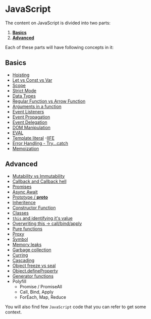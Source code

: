 # JavaScript

The content on JavaScript is divided into two parts:

1. [**Basics**](https://github.com/ishwarrimal/frontend-interview-preps/tree/main/JavaScript/JavaScript%20Basics)
2. [**Advanced**](https://github.com/ishwarrimal/frontend-interview-preps/tree/main/JavaScript/JavaScript%20Advanced)

Each of these parts will have following concepts in it:

## Basics

- [Hoisting](https://github.com/ishwarrimal/frontend-interview-preps/tree/main/JavaScript/JavaScript%20Basics#hoisting)
- [Let vs Const vs Var](https://github.com/ishwarrimal/frontend-interview-preps/tree/main/JavaScript/JavaScript%20Basics#let-vs-const-vs-var)
- [Scope](https://github.com/ishwarrimal/frontend-interview-preps/tree/main/JavaScript/JavaScript%20Basics#scope)
- [Strict Mode](https://github.com/ishwarrimal/frontend-interview-preps/tree/main/JavaScript/JavaScript%20Basics#strict-mode)
- [Data Types](https://github.com/ishwarrimal/frontend-interview-preps/tree/main/JavaScript/JavaScript%20Basics#data-types)
- [Regular Function vs Arrow Function](https://github.com/ishwarrimal/frontend-interview-preps/tree/main/JavaScript/JavaScript%20Basics#regular-function-vs-arrow-functions)
- [Arguments in a function](https://github.com/ishwarrimal/frontend-interview-preps/tree/main/JavaScript/JavaScript%20Basics#arguments-in-a-function)
- [Event Listeners](https://github.com/ishwarrimal/frontend-interview-preps/tree/main/JavaScript/JavaScript%20Basics#event-listeners)
- [Event Propagation](https://github.com/ishwarrimal/frontend-interview-preps/tree/main/JavaScript/JavaScript%20Basics#event-propagation)
- [Event Delegation](https://github.com/ishwarrimal/frontend-interview-preps/tree/main/JavaScript/JavaScript%20Basics#event-delegation)
- [DOM Manipulation](https://github.com/ishwarrimal/frontend-interview-preps/tree/main/JavaScript/JavaScript%20Basics#dom-manipulation)
- [EVAL](https://github.com/ishwarrimal/frontend-interview-preps/tree/main/JavaScript/JavaScript%20Basics#eval)
- [Template literal](https://github.com/ishwarrimal/frontend-interview-preps/tree/main/JavaScript/JavaScript%20Basics#template-literal) -[IIFE](https://github.com/ishwarrimal/frontend-interview-preps/tree/main/JavaScript/JavaScript%20Basics#iife)
- [Error Handling - Try...catch](https://github.com/ishwarrimal/frontend-interview-preps/tree/main/JavaScript/JavaScript%20Basics#error-handling---try-catch)
- [Memoization](https://github.com/ishwarrimal/frontend-interview-preps/tree/main/JavaScript/JavaScript%20Basics#memoization)

## **Advanced**

- [Mutability vs Immutability](https://github.com/ishwarrimal/frontend-interview-preps/tree/main/JavaScript/JavaScript%20Basics#memoization)
- [Callback and Callback hell](https://github.com/ishwarrimal/frontend-interview-preps/blob/main/JavaScript/JavaScript%20Advanced/readme.md#callback-and-callback-hell)
- [Promises](https://github.com/ishwarrimal/frontend-interview-preps/blob/main/JavaScript/JavaScript%20Advanced/readme.md#promise)
- [Async Await](https://github.com/ishwarrimal/frontend-interview-preps/blob/main/JavaScript/JavaScript%20Advanced/readme.md#async-await)
- [Prototype / **proto**](https://github.com/ishwarrimal/frontend-interview-preps/blob/main/JavaScript/JavaScript%20Advanced/readme.md#prototype)
- [Inheritence](https://github.com/ishwarrimal/frontend-interview-preps/blob/main/JavaScript/JavaScript%20Advanced/readme.md#inheritance)
- [Constructor Function](https://github.com/ishwarrimal/frontend-interview-preps/blob/main/JavaScript/JavaScript%20Advanced/readme.md#constuctor-function)
- [Classes](https://github.com/ishwarrimal/frontend-interview-preps/blob/main/JavaScript/JavaScript%20Advanced/readme.md#class)
- [`this` and identifying it's value](https://github.com/ishwarrimal/frontend-interview-preps/blob/main/JavaScript/JavaScript%20Advanced/readme.md#this)
- [Overwriting this -> call/bind/apply](https://github.com/ishwarrimal/frontend-interview-preps/blob/main/JavaScript/JavaScript%20Advanced/readme.md#this)
- [Pure functions](https://github.com/ishwarrimal/frontend-interview-preps/blob/main/JavaScript/JavaScript%20Advanced/readme.md#pure-functions)
- [Proxy](https://github.com/ishwarrimal/frontend-interview-preps/blob/main/JavaScript/JavaScript%20Advanced/readme.md#proxy)
- [Symbol](https://github.com/ishwarrimal/frontend-interview-preps/blob/main/JavaScript/JavaScript%20Advanced/readme.md#symbol)
- [Memory leaks](https://github.com/ishwarrimal/frontend-interview-preps/blob/main/JavaScript/JavaScript%20Advanced/readme.md#memory-leaks)
- [Garbage collection](https://github.com/ishwarrimal/frontend-interview-preps/blob/main/JavaScript/JavaScript%20Advanced/readme.md#garbage-collection)
- [Curring](https://github.com/ishwarrimal/frontend-interview-preps/tree/main/JavaScript/JavaScript%20Advanced#currying)
- [Cascading](https://github.com/ishwarrimal/frontend-interview-preps/tree/main/JavaScript/JavaScript%20Advanced#cascading)
- [Object freeze vs seal](https://github.com/ishwarrimal/frontend-interview-preps/tree/main/JavaScript/JavaScript%20Advanced#object-freeze-vs-seal)
- [Object.defineProperty](https://github.com/ishwarrimal/frontend-interview-preps/tree/main/JavaScript/JavaScript%20Advanced#objectdefineproperty)
- [Generator functions](https://github.com/ishwarrimal/frontend-interview-preps/tree/main/JavaScript/JavaScript%20Advanced#generator-functions)
- Polyfill
  - Promise / PromiseAll
  - Call, Bind, Apply
  - ForEach, Map, Reduce

You will also find few `JavaScript` code that you can refer to get some context.

